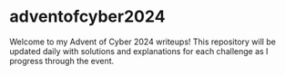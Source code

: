 # adventofcyber2024
Welcome to my Advent of Cyber 2024 writeups! This repository will be updated daily with solutions and explanations for each challenge as I progress through the event. 
